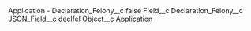 <?xml version="1.0" encoding="UTF-8"?>
<CustomMetadata xmlns="http://soap.sforce.com/2006/04/metadata" xmlns:xsi="http://www.w3.org/2001/XMLSchema-instance" xmlns:xsd="http://www.w3.org/2001/XMLSchema">
    <label>Application - Declaration_Felony__c</label>
    <protected>false</protected>
    <values>
        <field>Field__c</field>
        <value xsi:type="xsd:string">Declaration_Felony__c</value>
    </values>
    <values>
        <field>JSON_Field__c</field>
        <value xsi:type="xsd:string">declfel</value>
    </values>
    <values>
        <field>Object__c</field>
        <value xsi:type="xsd:string">Application</value>
    </values>
</CustomMetadata>
